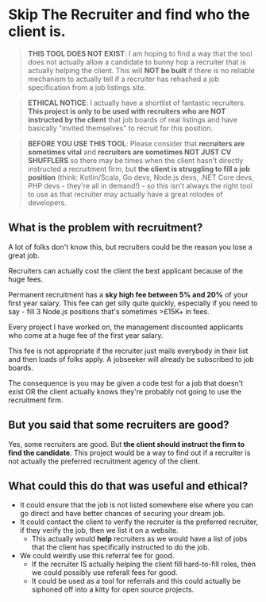 # Skip The Recruiter and find who the client is.

> **THIS TOOL DOES NOT EXIST**: I am hoping to find a way that the tool does not actually allow a candidate to bunny hop a recruiter that is actually helping the client. This will **NOT be built** if there is no reliable mechanism to actually tell if a recruiter has rehashed a job specification from a job listings site.

> **ETHICAL NOTICE**: I actually have a shortlist of fantastic recruiters. **This project is only to be used with recruiters who are NOT instructed by the client** that job boards of real listings and have basically "invited themselves" to recruit for this position.

> **BEFORE YOU USE THIS TOOL**: Please consider that **recruiters are sometimes vital** and **recruiters are sometimes NOT JUST CV SHUFFLERS** so there may be times when the client hasn't directly instructed a recruitment firm, but **the client is struggling to fill a job position** (think: Kotlin/Scala, Go devs, Node.js devs, .NET Core devs, PHP devs - they're all in demand!) - so this isn't always the right tool to use as that recruiter may actually have a great rolodex of developers.

## What is the problem with recruitment?

A lot of folks don't know this, but recruiters could be the reason you lose a great job.

Recruiters can actually cost the client the best applicant because of the huge fees.

Permanent recruitment has a **sky high fee between 5% and 20%** of your first year salary. This fee can get silly quite quickly, especially if you need to say - fill 3 Node.js positions that's sometimes >£15K+ in fees.

Every project I have worked on, the management discounted applicants who come at a huge fee of the first year salary.

This fee is not appropriate if the recruiter just mails everybody in their list and then loads of folks apply. A jobseeker will already be subscribed to job boards.

The consequence is you may be given a code test for a job that doesn't exist OR the client actually knows they're probably not going to use the recruitment firm.

## But you said that some recruiters are good?

Yes, some recruiters are good. But **the client should instruct the firm to find the candidate**. This project would be a way to find out if a recruiter is not actually the preferred recruitment agency of the client.

## What could this do that was useful and ethical?

- It could ensure that the job is not listed somewhere else where you can go direct and have better chances of securing your dream job.
- It could contact the client to verify the recruiter is the preferred recruiter, if they verify the job, then we list it on a website.
  - This actually would **help** recruiters as we would have a list of jobs that the client has specifically instructed to do the job.
- We could weirdly use this referral fee for good.
  - If the recruiter IS actually helping the client fill hard-to-fill roles, then we could possibly use referall fees for good.
  - It could be used as a tool for referrals and this could actually be siphoned off into a kitty for open source projects.
